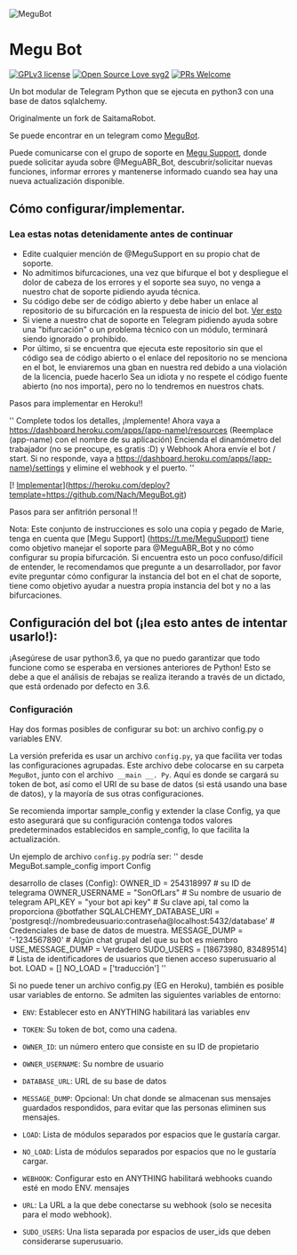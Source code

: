 ![MeguBot](https://telegra.ph/file/4645f09a45e70298624d7.jpg)
# Megu Bot 
[![GPLv3 license](https://img.shields.io/badge/License-GPLv3-blue.svg)](https://perso.crans.org/besson/LICENSE.html) [![Open Source Love svg2](https://badges.frapsoft.com/os/v2/open-source.svg?v=103)](https://github.com/ellerbrock/open-source-badges/) [![PRs Welcome](https://img.shields.io/badge/PRs-welcome-brightgreen.svg?style=flat-square)](https://makeapullrequest.com)


Un bot modular de Telegram Python que se ejecuta en python3 con una base de datos sqlalchemy.

Originalmente un fork de SaitamaRobot.

Se puede encontrar en un telegram como [MeguBot](https://t.me/MeguABR_Bot).

Puede comunicarse con el grupo de soporte en [Megu Support](https://t.me/MeguSupport), donde puede solicitar ayuda sobre @MeguABR_Bot, descubrir/solicitar nuevas funciones, informar errores y mantenerse informado cuando sea hay una nueva actualización disponible.

## Cómo configurar/implementar.

### Lea estas notas detenidamente antes de continuar
 - Edite cualquier mención de @MeguSupport en su propio chat de soporte.
 - No admitimos bifurcaciones, una vez que bifurque el bot y despliegue el dolor de cabeza de los errores y el soporte sea suyo, no venga a nuestro chat de soporte pidiendo ayuda técnica.
 - Su código debe ser de código abierto y debe haber un enlace al repositorio de su bifurcación en la respuesta de inicio del bot. [Ver esto](https://github.com/NachABR/MeguBot/MeguBot/__main__.py#L25)
 - Si viene a nuestro chat de soporte en Telegram pidiendo ayuda sobre una "bifurcación" o un problema técnico con un módulo, terminará siendo ignorado o prohibido.
 - Por último, si se encuentra que ejecuta este repositorio sin que el código sea de código abierto o el enlace del repositorio no se menciona en el bot, le enviaremos una gban en nuestra red debido a una violación de la licencia, puede hacerlo Sea un idiota y no respete el código fuente abierto (no nos importa), pero no lo tendremos en nuestros chats.


<detalles>
  <summary> Pasos para implementar en Heroku!! </summary>

''
Complete todos los detalles, ¡Implemente!
Ahora vaya a https://dashboard.heroku.com/apps/(app-name)/resources (Reemplace (app-name) con el nombre de su aplicación)
Encienda el dinamómetro del trabajador (no se preocupe, es gratis :D) y Webhook
Ahora envíe el bot / start. Si no responde, vaya a https://dashboard.heroku.com/apps/(app-name)/settings y elimine el webhook y el puerto.
''

  [! [Implementar](https://www.herokucdn.com/deploy/button.svg)](https://heroku.com/deploy?template=https://github.com/Nach/MeguBot.git)

</detalles>
<detalles>
  <summary> Pasos para ser anfitrión personal !! </summary>

Nota: Este conjunto de instrucciones es solo una copia y pegado de Marie, tenga en cuenta que [Megu Support] (https://t.me/MeguSupport) tiene como objetivo manejar el soporte para @MeguABR_Bot y no cómo configurar su propia bifurcación. Si encuentra esto un poco confuso/difícil de entender, le recomendamos que pregunte a un desarrollador, por favor evite preguntar cómo configurar la instancia del bot en el chat de soporte, tiene como objetivo ayudar a nuestra propia instancia del bot y no a las bifurcaciones.

  ## Configuración del bot (¡lea esto antes de intentar usarlo!):
¡Asegúrese de usar python3.6, ya que no puedo garantizar que todo funcione como se esperaba en versiones anteriores de Python!
Esto se debe a que el análisis de rebajas se realiza iterando a través de un dictado, que está ordenado por defecto en 3.6.

  ### Configuración

Hay dos formas posibles de configurar su bot: un archivo config.py o variables ENV.

La versión preferida es usar un archivo `config.py`, ya que facilita ver todas las configuraciones agrupadas.
Este archivo debe colocarse en su carpeta `MeguBot`, junto con el archivo` __main __. Py`.
Aquí es donde se cargará su token de bot, así como el URI de su base de datos (si está usando una base de datos), y la mayoría de
sus otras configuraciones.

Se recomienda importar sample_config y extender la clase Config, ya que esto asegurará que su configuración contenga todos
valores predeterminados establecidos en sample_config, lo que facilita la actualización.

Un ejemplo de archivo `config.py` podría ser:
''
desde MeguBot.sample_config import Config

desarrollo de clases (Config):
    OWNER_ID = 254318997 # su ID de telegrama
    OWNER_USERNAME = "SonOfLars" # Su nombre de usuario de telegram
    API_KEY = "your bot api key" # Su clave api, tal como la proporciona @botfather
    SQLALCHEMY_DATABASE_URI = 'postgresql://nombredeusuario:contraseña@localhost:5432/database' # Credenciales de base de datos de muestra.
    MESSAGE_DUMP = '-1234567890' # Algún chat grupal del que su bot es miembro
    USE_MESSAGE_DUMP = Verdadero
    SUDO_USERS = [18673980, 83489514] # Lista de identificadores de usuarios que tienen acceso superusuario al bot.
    LOAD = []
    NO_LOAD = ['traducción']
''

Si no puede tener un archivo config.py (EG en Heroku), también es posible usar variables de entorno.
Se admiten las siguientes variables de entorno:
 - `ENV`: Establecer esto en ANYTHING habilitará las variables env

 - `TOKEN`: Su token de bot, como una cadena.
 - `OWNER_ID`: un número entero que consiste en su ID de propietario
 - `OWNER_USERNAME`: Su nombre de usuario

 - `DATABASE_URL`: URL de su base de datos
 - `MESSAGE_DUMP`: Opcional: Un chat donde se almacenan sus mensajes guardados respondidos, para evitar que las personas eliminen sus mensajes.
 - `LOAD`: Lista de módulos separados por espacios que le gustaría cargar.
 - `NO_LOAD`: Lista de módulos separados por espacios que no le gustaría cargar.
 - `WEBHOOK`: Configurar esto en ANYTHING habilitará webhooks cuando esté en modo ENV.
 mensajes
 - `URL`: La URL a la que debe conectarse su webhook (solo se necesita para el modo webhook).

 - `SUDO_USERS`: Una lista separada por espacios de user_ids que deben considerarse superusuario.

